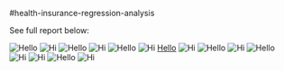 #health-insurance-regression-analysis

See full report below:

![Hello](img/healthinsuranceregressionanalysis-01.png)
![Hi](img/healthinsuranceregressionanalysis-02.png)
![Hello](img/healthinsuranceregressionanalysis-03.png)
![Hi](img/healthinsuranceregressionanalysis-04.png)
![Hello](img/healthinsuranceregressionanalysis-05.png)
![Hi](img/healthinsuranceregressionanalysis-06.png)
[Hello](img/healthinsuranceregressionanalysis-07.png)
![Hi](img/healthinsuranceregressionanalysis-08.png)
![Hello](img/healthinsuranceregressionanalysis-09.png)
![Hi](img/healthinsuranceregressionanalysis-10.png)
![Hello](img/healthinsuranceregressionanalysis-11.png)
![Hi](img/healthinsuranceregressionanalysis-12.png)
![Hi](img/healthinsuranceregressionanalysis-13.png)
![Hello](img/healthinsuranceregressionanalysis-14.png)
![Hi](img/healthinsuranceregressionanalysis-15.png)



